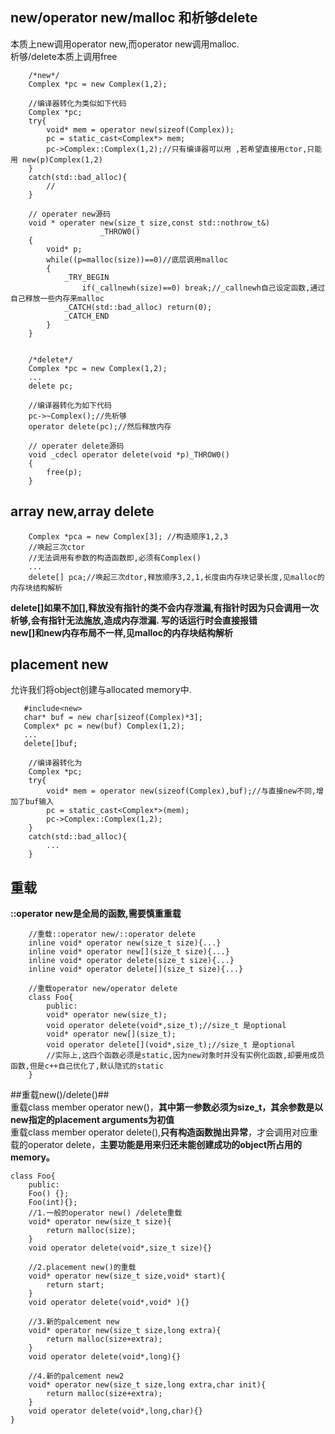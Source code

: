 ## new/operator new/malloc 和析够delete ##   
本质上new调用operator new,而operator new调用malloc.  
析够/delete本质上调用free
        
        /*new*/
        Complex *pc = new Complex(1,2);  
        
        //编译器转化为类似如下代码
        Complex *pc;
        try{
            void* mem = operator new(sizeof(Complex));
            pc = static_cast<Complex*> mem;
            pc->Complex::Complex(1,2);//只有编译器可以用 ,若希望直接用ctor,只能用 new(p)Complex(1,2)
        }
        catch(std::bad_alloc){
            //
        }
        
        // operater new源码
        void * operater new(size_t size,const std::nothrow_t&)
                        _THROW0()
        {
            void* p;
            while((p=malloc(size))==0)//底层调用malloc
            {
                _TRY_BEGIN
                    if(_callnewh(size)==0) break;//_callnewh自己设定函数,通过自己释放一些内存来malloc
                _CATCH(std::bad_alloc) return(0);
                _CATCH_END
            }
        }
        
        
        /*delete*/
        Complex *pc = new Complex(1,2);
        ...
        delete pc;
        
        //编译器转化为如下代码  
        pc->~Complex();//先析够
        operator delete(pc);//然后释放内存  
        
        // operater delete源码
        void _cdecl operator delete(void *p)_THROW0()
        {
            free(p);
        }
        
   ## array new,array delete ##  
        
        Complex *pca = new Complex[3]; //构造顺序1,2,3
        //唤起三次ctor
        //无法调用有参数的构造函数即,必须有Complex()
        ...
        delete[] pca;//唤起三次dtor,释放顺序3,2,1,长度由内存块记录长度,见malloc的内存块结构解析  
        
   **delete[]如果不加[],释放没有指针的类不会内存泄漏,有指针时因为只会调用一次析够,会有指针无法施放,造成内存泄漏. 写的话运行时会直接报错**  
   **new[]和new内存布局不一样,见malloc的内存块结构解析**
   
## placement new ##  
允许我们将object创建与allocated memory中.  

       #include<new>  
       char* buf = new char[sizeof(Complex)*3];
       Complex* pc = new(buf) Complex(1,2);
       ...
       delete[]buf;
        
        //编译器转化为
        Complex *pc;
        try{
            void* mem = operator new(sizeof(Complex),buf);//与直接new不同,增加了buf输入  
            pc = static_cast<Complex*>(mem);
            pc->Complex::Complex(1,2);
        }
        catch(std::bad_alloc){
            ...
        }
    
    
## 重载 ##   
**::operator new是全局的函数,需要慎重重载** 
    
        //重载::operator new/::operator delete  
        inline void* operator new(size_t size){...}
        inline void* operator new[](size_t size){...}
        inline void* operator delete(size_t size){...}
        inline void* operator delete[](size_t size){...}
        
        //重载operator new/operator delete  
        class Foo{
            public:
            void* operator new(size_t);
            void operator delete(void*,size_t);//size_t 是optional
            void* operator new[](size_t);
            void operator delete[](void*,size_t);//size_t 是optional  
            //实际上,这四个函数必须是static,因为new对象时并没有实例化函数,却要用成员函数,但是c++自己优化了,默认隐式的static
        }
        
##重载new()/delete()##  
重载class member operator new()，**其中第一参数必须为size_t，其余参数是以new指定的placement arguments为初值**    
重载class member operator delete(),**只有构造函数抛出异常**，才会调用对应重载的operator delete，**主要功能是用来归还未能创建成功的object所占用的memory。**   

    class Foo{
        public:
        Foo() {};
        Foo(int){};
        //1.一般的operator new() /delete重载
        void* operator new(size_t size){
            return malloc(size);
        }
        void operator delete(void*,size_t size){}

        //2.placement new()的重载
        void* operator new(size_t size,void* start){
            return start;
        }
        void operator delete(void*,void* ){}  

        //3.新的palcement new
        void* operator new(size_t size,long extra){
            return malloc(size+extra);
        }
        void operator delete(void*,long){}  

        //4.新的palcement new2
        void* operator new(size_t size,long extra,char init){
            return malloc(size+extra);
        }
        void operator delete(void*,long,char){}  
    }
